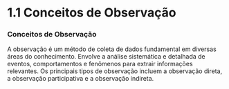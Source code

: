 # 1.1 Conceitos de Observação

### Conceitos de Observação

A observação é um método de coleta de dados fundamental em diversas áreas do conhecimento. Envolve a análise sistemática e detalhada de eventos, comportamentos e fenômenos para extrair informações relevantes. Os principais tipos de observação incluem a observação direta, a observação participativa e a observação indireta.




